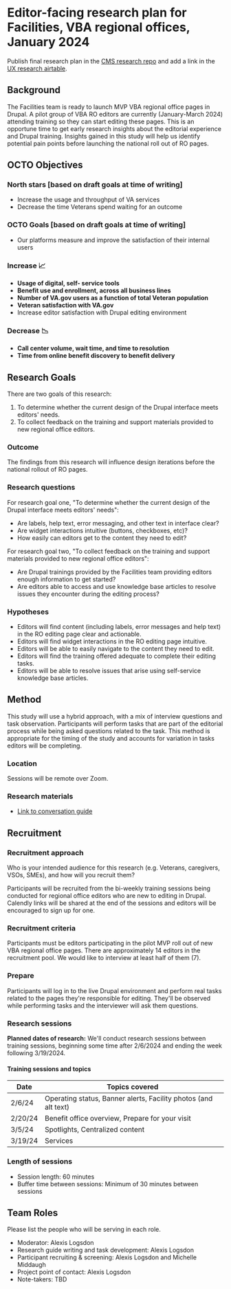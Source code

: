 # Editor-facing research plan for Facilities, VBA regional offices, January 2024

Publish final research plan in the [CMS research repo](https://github.com/department-of-veterans-affairs/va.gov-team/tree/master/platform/cms/research) and add a link in the [UX research airtable](https://airtable.com/appmAWA5qxKq9qxFX/tbldzfPsD87QtCmQK/viwFTiq16RNmlQ3GM?blocks=hide).

## Background
The Facilities team is ready to launch MVP VBA regional office pages in Drupal. A pilot group of VBA RO editors are currently (January-March 2024) attending training so they can start editing these pages. This is an opportune time to get early research insights about the editorial experience and Drupal training. Insights gained in this study will help us identify potential pain points before launching the national roll out of RO pages. 

## OCTO Objectives 

### North stars [based on draft goals at time of writing]
- Increase the usage and throughput of VA services
- Decrease the time Veterans spend waiting for an outcome

### OCTO Goals [based on draft goals at time of writing]
- Our platforms measure and improve the satisfaction of their internal users

### Increase 📈
- **Usage of digital, self- service tools**
- **Benefit use and enrollment, across all business lines**
- **Number of VA.gov users as a function of total Veteran population**
- **Veteran satisfaction with VA.gov**
- Increase editor satisfaction with Drupal editing environment 

### Decrease 📉
- **Call center volume, wait time, and time to resolution**
- **Time from online benefit discovery to benefit delivery**

## Research Goals	
There are two goals of this research:
1. To determine whether the current design of the Drupal interface meets editors' needs.
2. To collect feedback on the training and support materials provided to new regional office editors.

### Outcome
The findings from this research will influence design iterations before the national rollout of RO pages.

### Research questions
For research goal one, "To determine whether the current design of the Drupal interface meets editors' needs":
- Are labels, help text, error messaging, and other text in interface clear?
- Are widget interactions intuitive (buttons, checkboxes, etc)?
- How easily can editors get to the content they need to edit?

For research goal two, "To collect feedback on the training and support materials provided to new regional office editors":
- Are Drupal trainings provided by the Facilities team providing editors enough information to get started?
- Are editors able to access and use knowledge base articles to resolve issues they encounter during the editing process?

### Hypotheses
- Editors will find content (including labels, error messages and help text) in the RO editing page clear and actionable.
- Editors will find widget interactions in the RO editing page intuitive.
- Editors will be able to easily navigate to the content they need to edit.
- Editors will find the training offered adequate to complete their editing tasks.
- Editors will be able to resolve issues that arise using self-service knowledge base articles.

## Method	
This study will use a hybrid approach, with a mix of interview questions and task observation. Participants will perform tasks that are part of the editorial process while being asked questions related to the task. This method is appropriate for the timing of the study and accounts for variation in tasks editors will be completing. 

### Location
Sessions will be remote over Zoom. 

### Research materials

- [Link to conversation guide](https://github.com/department-of-veterans-affairs/va.gov-team/blob/master/products/facilities/regional-offices/research/2024-01-editor-facing/conversation-guide.md)
	
## Recruitment	

### Recruitment approach
Who is your intended audience for this research (e.g. Veterans, caregivers, VSOs, SMEs), and how will you recruit them? 

Participants will be recruited from the bi-weekly training sessions being conducted for regional office editors who are new to editing in Drupal. Calendly links will be shared at the end of the sessions and editors will be encouraged to sign up for one.

### Recruitment criteria
Participants must be editors participating in the pilot MVP roll out of new VBA regional office pages. There are approximately 14 editors in the recruitment pool. We would like to interview at least half of them (7).

### Prepare
Participants will log in to the live Drupal environment and perform real tasks related to the pages they're responsible for editing. They'll be observed while performing tasks and the interviewer will ask them questions.

### Research sessions
**Planned dates of research:** We'll conduct research sessions between training sessions, beginning some time after 2/6/2024 and ending the week following 3/19/2024.

#### Training sessions and topics
| Date | Topics covered |
| --- | ----------- |
| 2/6/24 | Operating status, Banner alerts, Facility photos (and alt text) |
| 2/20/24 | Benefit office overview, Prepare for your visit |
| 3/5/24 | Spotlights, Centralized content |
| 3/19/24 | Services |

### Length of sessions
* Session length: 60 minutes
* Buffer time between sessions: Minimum of 30 minutes between sessions

## Team Roles	
Please list the people who will be serving in each role. 	
- Moderator: Alexis Logsdon
- Research guide writing and task development: Alexis Logsdon
- Participant recruiting & screening: Alexis Logsdon and Michelle Middaugh
- Project point of contact: Alexis Logsdon		
- Note-takers:	TBD
 
